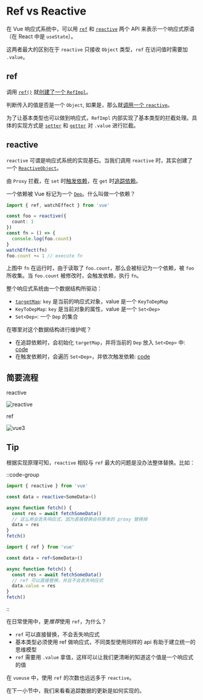 # Ref vs Reactive

在 Vue 响应式系统中，可以用 [`ref`](https://vuejs.org/api/reactivity-core.html#ref) 和 [`reactive`](https://vuejs.org/api/reactivity-core.html#reactive) 两个 API 来表示一个响应式原语（在 React 中是 `useState`）。

这两者最大的区别在于 `reactive` 只接收 `Object` 类型，`ref` 在访问值时需要加 `.value`。

## ref

调用 [`ref()`](https://github.com/vuejs/core/blob/main/packages/reactivity/src/ref.ts#L99-L104C2) 就[创建了一个 `RefImpl`](https://github.com/vuejs/core/blob/main/packages/reactivity/src/ref.ts#L113-L116)。

判断传入的值是否是一个 `Object`, 如果是，那么就[调用一个 `reactive`](https://github.com/vuejs/core/blob/main/packages/reactivity/src/reactive.ts#L251-L252)。

为了让基本类型也可以做到响应式，`RefImpl` 内部实现了基本类型的拦截处理。具体的实现方式是 [`setter`](https://github.com/vuejs/core/blob/main/packages/reactivity/src/ref.ts#L123-L133) 和 [`getter`](https://github.com/vuejs/core/blob/main/packages/reactivity/src/ref.ts#L118-L121) 对 `.value` 进行拦截。


## reactive

`reactive` 可谓是响应式系统的实现基石。当我们调用 `reactive` 时，其实创建了一个 [`ReactiveObject`](https://github.com/vuejs/core/blob/main/packages/reactivity/src/reactive.ts#L90-L102)。

由 `Proxy` 拦截，在 `set` 时[触发依赖](https://github.com/vuejs/core/blob/main/packages/reactivity/src/baseHandlers.ts#L191-L197)，在 `get` 时[追踪依赖](https://github.com/vuejs/core/blob/main/packages/reactivity/src/baseHandlers.ts#L135)。

一个依赖被 Vue 标记为一个 [`Dep`](https://github.com/vuejs/core/blob/main/packages/reactivity/src/dep.ts#L21)。什么叫做一个依赖？

```ts
import { ref, watchEffect } from 'vue'

const foo = reactive({
  count: 1
})
const fn = () => {
  console.log(foo.count)
}
watchEffect(fn)
foo.count += 1 // execute fn
```

上图中 `fn` 在运行时，由于读取了 `foo.count`，那么会被标记为一个依赖，被 `foo` 所收集。当 `foo.count` 被修改时，会触发依赖，执行 `fn`。

整个响应式系统由一个数据结构所驱动：

- [`targetMap`](https://github.com/vuejs/core/blob/main/packages/reactivity/src/effect.ts#L19): `key` 是当前的响应式对象，value 是一个 `KeyToDepMap`
- `KeyToDepMap`: `key` 是当前对象的属性，value 是一个 `Set<Dep>`
- `Set<Dep>`: 一个 `Dep` 的集合

在哪里对这个数据结构进行维护呢？

- 在追踪依赖时，会初始化 `targetMap`，并将当前的 `Dep` 放入 `Set<Dep>` 中: [code](https://github.com/vuejs/core/blob/main/packages/reactivity/src/effect.ts#L214-L228C16)
- 在触发依赖时，会遍历 `Set<Dep>`，并依次触发依赖: [code](https://github.com/vuejs/core/blob/main/packages/reactivity/src/effect.ts#L351)

## 简要流程

reactive

![reactive](/image/01/reactive.png)

ref

![vue3](/image/01/ref.png)

## Tip

根据实现原理可知，`reactive` 相较与 `ref` 最大的问题是没办法整体替换。比如：

::code-group
  ```ts [reactive]
  import { reactive } from 'vue'

  const data = reactive<SomeData>()

  async function fetch() {
    const res = await fetchSomeData()
    // 这么用会丢失响应式，因为直接替换会将原本的 proxy 替换掉
    data = res
  }
  fetch()
  ```
  ```ts [ref]
  import { ref } from 'vue'

  const data = ref<SomeData>()

  async function fetch() {
    const res = await fetchSomeData()
    // ref 可以直接替换，并且不会丢失响应式
    data.value = res
  }
  fetch()
  ```
::

在日常使用中，更*推荐*使用 `ref`，为什么？

- `ref` 可以直接替换，不会丢失响应式
- 基本类型必须使用 ref 做响应式，不同类型使用同样的 api 有助于建立统一的思维模型
- `ref` 需要用 `.value` 拿值，这样可以让我们更清晰的知道这个值是一个响应式的值

在 `vueuse` 中，使用 `ref` 的次数也远远多于 `reactive`。

在下一小节中，我们来看看追踪数据的更新是如何实现的。